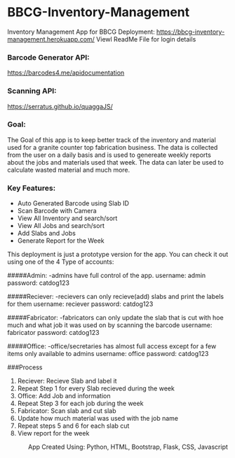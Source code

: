 # BBCG-Inventory-Management
Inventory Management App for BBCG
Deployment: https://bbcg-inventory-management.herokuapp.com/
Viewl ReadMe File for login details

### Barcode Generator API:
https://barcodes4.me/apidocumentation

### Scanning API:
https://serratus.github.io/quaggaJS/

### Goal:
The Goal of this app is to keep better track of the inventory and material used for a granite counter top fabrication business.
The data is collected from the user on a daily basis and is used to genereate weekly reports about the jobs and materials used that week. The data can later be used to calculate wasted material and much more. 

### Key Features:
<ul>
  <li>Auto Generated Barcode using Slab ID</li>
  <li>Scan Barcode with Camera</li>
  <li>View All Inventory and search/sort</li>
  <li>View All Jobs and search/sort</li>
  <li>Add Slabs and Jobs </li>
  <li> Generate Report for the Week </li>
</ul>


This deployment is just a prototype version for the app. You can check it out using one of the 4 Type of accounts:

#####Admin:
-admins have full control of the app.
username: admin
password: catdog123

#####Reciever:
-recievers can only recieve(add) slabs and print the labels for them
username: reciever
password: catdog123

#####Fabricator:
-fabricators can only update the slab that is cut with hoe much and what job it was used on by scanning the barcode
username: fabricator
password: catdog123

#####Office:
-office/secretaries has almost full access except for a few items only available to admins
username: office
password: catdog123


###Process
<ol>
  <li>Reciever: Recieve Slab and label it</li>
  <li>Repeat Step 1 for every Slab recieved during the week</li>
  <li>Office: Add Job and information</li>
  <li>Repeat Step 3 for each job during the week</li>
  <li>Fabricator: Scan slab and cut slab</li>
  <li>Update how much material was used with the job name</li>
  <li>Repeat steps 5 and 6 for each slab cut</li>
  <li>View report for the week </li>
<ol>
  
  App Created Using: Python, HTML, Bootstrap, Flask, CSS, Javascript

